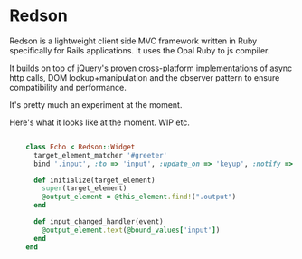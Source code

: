 # Redson

Redson is a lightweight client side MVC framework written in Ruby specifically for Rails applications. It uses the Opal Ruby to js compiler.

It builds on top of jQuery's proven cross-platform implementations of async http calls, DOM lookup+manipulation and the observer pattern to ensure compatibility and performance.

It's pretty much an experiment at the moment.


Here's what it looks like at the moment. WIP etc.

```ruby

    class Echo < Redson::Widget
      target_element_matcher '#greeter'
      bind '.input', :to => 'input', :update_on => 'keyup', :notify => :input_changed_handler

      def initialize(target_element)
        super(target_element)
        @output_element = @this_element.find!(".output")
      end

      def input_changed_handler(event)
        @output_element.text(@bound_values['input'])
      end
    end
```